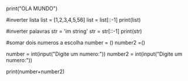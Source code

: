 print("OLA MUNDO")


#inverter lista
list = [1,2,3,4,5,56]
list = list[::-1]
print(list)

#inverter palavras
str = 'im string'
str = str[::-1]
print(str)

#somar dois numeros a escolha
number = ()
number2 =()

number = int(input("Digite um numero:")) 
number2 = int(input("Digite um numero:"))

print(number+number2)
